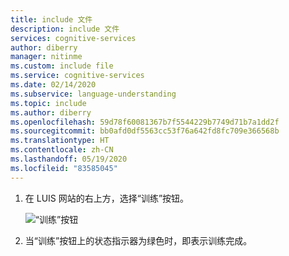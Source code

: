 ```yaml
---
title: include 文件
description: include 文件
services: cognitive-services
author: diberry
manager: nitinme
ms.custom: include file
ms.service: cognitive-services
ms.date: 02/14/2020
ms.subservice: language-understanding
ms.topic: include
ms.author: diberry
ms.openlocfilehash: 59d78f60081367b7f5544229b7749d71b7a1dd2f
ms.sourcegitcommit: bb0afd0df5563cc53f76a642fd8fc709e366568b
ms.translationtype: HT
ms.contentlocale: zh-CN
ms.lasthandoff: 05/19/2020
ms.locfileid: "83585045"
---
```

1. 在 LUIS 网站的右上方，选择“训练”按钮。

    ![“训练”按钮](../media/train-button-preview.png)

1. 当“训练”按钮上的状态指示器为绿色时，即表示训练完成。